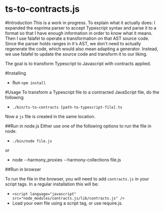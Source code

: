 ts-to-contracts.js
==================

#Introduction
This is a work in progress.
To explain what it actually does: I expanded the esprima parser to accept Typescript syntax and parse it to a format so that I have enough information in order to know what it means. Then I use falafel to operate a transformation on that AST source code. Since the parser holds ranges in it's AST, we don't need to actually regenerate the code, which would also mean adapting a generator. Instead, we use falafel to update the source code and transform it to our liking.

The goal is to transform Typescript to Javascript with contracts applied.

#Installing
* Run `npm install`

#Usage
To transform a Typescript file to a contracted JavaScript file, do the following
* `./bin/ts-to-contracts [path-to-typescript-file].ts`

Now a `js` file is created in the same location. 

##Run in node.js
Either use one of the following options to run the file in node.
* `./bin/node file.js`

or

* node --harmony_proxies --harmony-collections file.js

##Run in browser

To run the file in the browser, you will need to add `contracts.js` in your script tags.
In a regular installation this will be:

* `<script language="javascript" src="node_modules/contracts.js/lib/contracts.js" />`
* Load your own file using a script tag, or use require.js. 
